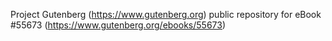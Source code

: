 Project Gutenberg (https://www.gutenberg.org) public repository for
eBook #55673 (https://www.gutenberg.org/ebooks/55673)
